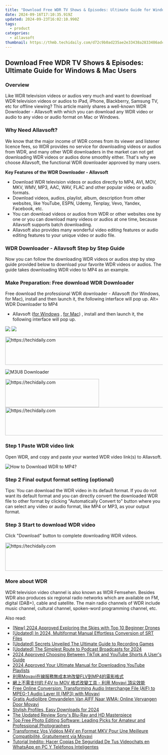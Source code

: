 ```yaml
---
title: "Download Free WDR TV Shows & Episodes: Ultimate Guide for Windows & Mac Users"
date: 2024-09-16T17:10:35.919Z
updated: 2024-09-23T16:02:10.990Z
tags:
  - product
categories:
  - allavsoft
thumbnail: https://thmb.techidaily.com/d72c9b0ad235ae2e33438a2833486adc17771826c6a96da1aa4105529dabc652.jpg
---
```


## Download Free WDR TV Shows & Episodes: Ultimate Guide for Windows & Mac Users

### Overview

Like WDR television videos or audios very much and want to download WDR television videos or audios to iPad, iPhone, Blackberry, Samsung TV, etc for offline viewing? This article mainly shares a well-known WDR Downloader - Allavsoft with which you can download any WDR video or audio to any video or audio format on Mac or Windows.

### Why Need Allavsoft?

We know that the major income of WDR comes from its viewer and listener licence fees, so WDR provides no service for downloading videos or audios from WDR, and many other WDR downloaders in the market can not get downloading WDR videos or audios done smoothly either. That's why we choose Allavsoft, the functional WDR downloader approved by many users.

**Key Features of the WDR Downloader - Allavsoft**

* Download WDR television videos or audios directly to MP4, AVI, MOV, MKV, WMV, MP3, AAC, WAV, FLAC and other popular video or audio formats.
* Download videos, audios, playlist, album, description from other websites, like YouTube, ESPN, Udemy, Tenplay, Vevo, Yandex, Facebook, etc.
* You can download videos or audios from WDR or other websites one by one or you can download many videos or audios at one time, because Allavsoft supports batch downloading.
* Allavsoft also provides many wonderful video editing features or audio editing features to your unique video or audio file.

### WDR Downloader - Allavsoft Step by Step Guide

Now you can follow the downloading WDR videos or audios step by step guide provided below to download your favorite WDR videos or audios. The guide takes downloading WDR video to MP4 as an example.

### Make Preparation: Free download WDR Downloader

Free download the professional WDR downloader - Allavsoft (for Windows, for Mac), install and then launch it, the following interface will pop up. Alt= WDR Downloader to MP4

* Allavsoft ([for Windows](https://tools.techidaily.com/allavsoft/products/) , [for Mac](https://tools.techidaily.com/allavsoft/products/)) , install and then launch it, the following interface will pop up.

[![](https://www.allavsoft.com/how-to/../images/how-to/free-download-win.jpg)](https://tools.techidaily.com/allavsoft/products/) [![](https://www.allavsoft.com/how-to/../images/how-to/free-download-mac.jpg)](https://tools.techidaily.com/allavsoft/products/)

<!-- affiliate ads begin -->
<a href="https://aligracehair.sjv.io/c/5597632/2087267/19272" target="_top" id="2087267">
  <img src="//a.impactradius-go.com/display-ad/19272-2087267" border="0" alt="https://techidaily.com" width="728" height="90"/>
</a>
<img height="0" width="0" src="https://aligracehair.sjv.io/i/5597632/2087267/19272" style="position:absolute;visibility:hidden;" border="0" />
<!-- affiliate ads end -->

![M3U8 Downloader](https://www.allavsoft.com/how-to/../images/allavsoft/screen-shot-600.jpg)

<!-- affiliate ads begin -->
<a href="https://aligracehair.sjv.io/c/5597632/2135413/19272" target="_top" id="2135413">
  <img src="//a.impactradius-go.com/display-ad/19272-2135413" border="0" alt="https://techidaily.com" width="300" height="90"/>
</a>
<img height="0" width="0" src="https://aligracehair.sjv.io/i/5597632/2135413/19272" style="position:absolute;visibility:hidden;" border="0" />
<!-- affiliate ads end -->

<!-- affiliate ads begin -->
<a href="https://versadesk.pxf.io/c/5597632/1828647/21290" target="_top" id="1828647">
  <img src="//a.impactradius-go.com/display-ad/21290-1828647" border="0" alt="https://techidaily.com" width="728" height="90"/>
</a>
<img height="0" width="0" src="https://versadesk.pxf.io/i/5597632/1828647/21290" style="position:absolute;visibility:hidden;" border="0" />
<!-- affiliate ads end -->

### Step 1 Paste WDR video link

Open WDR, and copy and paste your wanted WDR video link(s) to Allavsoft.

![How to Download WDR to MP4?](https://www.allavsoft.com/how-to/../images/how-to/download-rtmp-video/download-rtmp-video.jpg)

### Step 2 Final output format setting (optional)

Tips: You can download the WDR video in its default format. If you do not want its default format and you can directly convert the downloaded WDR file to other format by clicking "Automatically Convert to" button where you can select any video or audio format, like MP4 or MP3, as your output format.

### Step 3 Start to download WDR video

Click "Download" button to complete downloading WDR videos.

<!-- affiliate ads begin -->
<a href="https://appsumo.8odi.net/c/5597632/2144278/7443" target="_top" id="2144278">
  <img src="//a.impactradius-go.com/display-ad/7443-2144278" border="0" alt="https://techidaily.com" width="728" height="90"/>
</a>
<img height="0" width="0" src="https://appsumo.8odi.net/i/5597632/2144278/7443" style="position:absolute;visibility:hidden;" border="0" />
<!-- affiliate ads end -->

### More about WDR

WDR television video channel is also known as WDR Femsehen. Besides WDR also produces six regional radio networks which are available on FM, digital (DAB+), cable and satellite. The main radio channels of WDR include music channel, cultural channel, spoken-word programming channel, etc.

<ins class="adsbygoogle"
     style="display:block"
     data-ad-format="autorelaxed"
     data-ad-client="ca-pub-7571918770474297"
     data-ad-slot="1223367746"></ins>

<ins class="adsbygoogle"
     style="display:block"
     data-ad-client="ca-pub-7571918770474297"
     data-ad-slot="8358498916"
     data-ad-format="auto"
     data-full-width-responsive="true"></ins>

<span class="atpl-alsoreadstyle">Also read:</span>
<div><ul>
<li><a href="https://fox-links.techidaily.com/new-2024-approved-exploring-the-skies-with-top-10-beginner-drones/"><u>[New] 2024 Approved Exploring the Skies with Top 10 Beginner Drones</u></a></li>
<li><a href="https://article-helps.techidaily.com/updated-in-2024-multiformat-manual-effortless-conversion-of-srt-files/"><u>[Updated] In 2024, Multiformat Manual Effortless Conversion of SRT Files</u></a></li>
<li><a href="https://screen-mirroring-recording.techidaily.com/updated-secrets-unveiled-the-ultimate-guide-to-recording-games/"><u>[Updated] Secrets Unveiled The Ultimate Guide to Recording Games</u></a></li>
<li><a href="https://fox-boxes.techidaily.com/updated-the-simplest-route-to-podcast-broadcasts-for-2024/"><u>[Updated] The Simplest Route to Podcast Broadcasts for 2024</u></a></li>
<li><a href="https://youtube-data.techidaily.com/approved-choosing-between-tiktok-and-youtube-shorts-a-users-guide/"><u>2024 Approved Choosing Between TikTok and YouTube Shorts A User's Guide</u></a></li>
<li><a href="https://facebook-video-share.techidaily.com/2024-approved-your-ultimate-manual-for-downloading-youtube-playlists/"><u>2024 Approved Your Ultimate Manual for Downloading YouTube Playlists</u></a></li>
<li><a href="https://win-help.techidaily.com/1726227083752-movaviflvmp4/"><u>利用Movavi在線服務無成本地改變FLV到MP4的電影格式</u></a></li>
<li><a href="https://win-help.techidaily.com/f4v-to-mov-movavi/"><u>網上不需支付的 F4V to MOV 格式改變工具 - 利用 Movavi 頂尖效能</u></a></li>
<li><a href="https://win-help.techidaily.com/free-online-conversion-transforming-audio-interchange-file-aif-to-mpeg-1-audio-layer-iii-mp3-with-movavi/"><u>Free Online Conversion: Transforming Audio Interchange File (AIF) to MPEG-1 Audio Layer III (MP3) with Movavi</u></a></li>
<li><a href="https://win-help.techidaily.com/gratis-audiolibre-omvandelen-van-aiff-naar-wma-online-vervangen-door-movavi/"><u>Gratis Audiolibre Omvandelen Van AIFF Naar WMA: Online Vervangen Door Movavi</u></a></li>
<li><a href="https://facebook-record-videos.techidaily.com/stylish-profiles-easy-downloads-for-2024/"><u>Stylish Profiles, Easy Downloads for 2024</u></a></li>
<li><a href="https://extra-information.techidaily.com/the-updated-review-sonys-blu-ray-and-hd-masterpiece/"><u>The Updated Review Sony's Blu-Ray and HD Masterpiece</u></a></li>
<li><a href="https://win-help.techidaily.com/top-free-photo-editing-software-leading-picks-for-amateur-and-professional-photographers/"><u>Top Free Photo Editing Software: Leading Picks for Amateur and Professional Photographers</u></a></li>
<li><a href="https://win-help.techidaily.com/transformez-vos-videos-m4v-en-format-mkv-pour-une-meilleure-compatibilite-gratuitement-via-movavi/"><u>Transformez Vos Vidéos M4V en Format MKV Pour Une Meilleure Compatibilité, Gratuitement via Movavi</u></a></li>
<li><a href="https://win-help.techidaily.com/tutorial-inedito-hacer-copias-de-seguridad-de-tus-videochats-en-whatsapp-en-pc-y-telefonos-inteligentes/"><u>Tutorial Inédito: Hacer Copias De Seguridad De Tus Videochats en WhatsApp en PC Y Teléfonos Inteligentes</u></a></li>
</ul></div>

